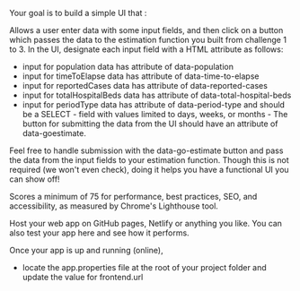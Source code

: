 Your goal is to build a simple UI that :

Allows a user enter data with some input fields, and then click on a button which passes the data to the estimation function you built from challenge 1 to 3. In the UI, designate each input field with a HTML attribute as follows:

 - input for population data has attribute of data-population
 - input for timeToElapse data has attribute of data-time-to-elapse
 - input for reportedCases data has attribute of data-reported-cases
 - input for totalHospitalBeds data has attribute of data-total-hospital-beds
 - input for periodType data has attribute of data-period-type and should be a
		SELECT
		 - field with values limited to days, weeks, or months
		 - The button for submitting the data from the UI should have an attribute of data-goestimate.

Feel free to handle submission with the data-go-estimate button and pass the data from the input fields to your estimation function. Though this is not required (we won't even check), doing it helps you have a functional UI you can show off!

Scores a minimum of 75 for performance, best practices, SEO, and accessibility, as measured by Chrome's Lighthouse tool. 

Host your web app on GitHub pages, Netlify or anything you like. You can also test your app here and see how it performs. 

Once your app is up and running (online),
 - locate the app.properties file at the root of your project folder and update the value for frontend.url